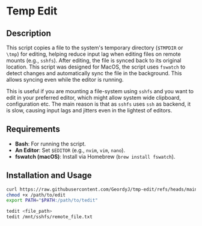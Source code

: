 # Temp Edit 

## Description

This script copies a file to the system's temporary directory (`$TMPDIR` or `\tmp`) for editing, helping reduce input lag when editing files on remote mounts (e.g., `sshfs`). After editing, the file is synced back to its original location. This script was designed for MacOS, the script uses `fswatch` to detect changes and automatically sync the file in the background. This allows syncing even while the editor is running.

This is useful if you are mounting a file-system using `sshfs` and you want to edit in your preferred editor, which might allow system wide clipboard, configuration etc. The main reason is that as `sshfs` uses `ssh` as backend, it is slow, causing input lags and jitters even in the lightest of editors.

## Requirements

- **Bash**: For running the script.
- **An Editor**: Set `$EDITOR` (e.g., `nvim`, `vim`, `nano`).
- **fswatch (macOS)**: Install via Homebrew (`brew install fswatch`).

## Installation and Usage

```bash
curl https://raw.githubusercontent.com/GeordyJ/tmp-edit/refs/heads/main/tedit >> /path/to/tedit
chmod +x /path/to/edit
export PATH="$PATH:/path/to/tedit"

tedit <file_path> 
tedit /mnt/sshfs/remote_file.txt
```
